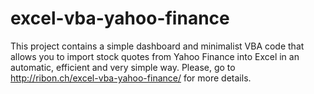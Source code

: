 # excel-vba-yahoo-finance
This project contains a simple dashboard and minimalist VBA code that allows you to import stock quotes from Yahoo Finance into Excel in an automatic, efficient and very simple way.  Please, go to http://ribon.ch/excel-vba-yahoo-finance/ for more details.
